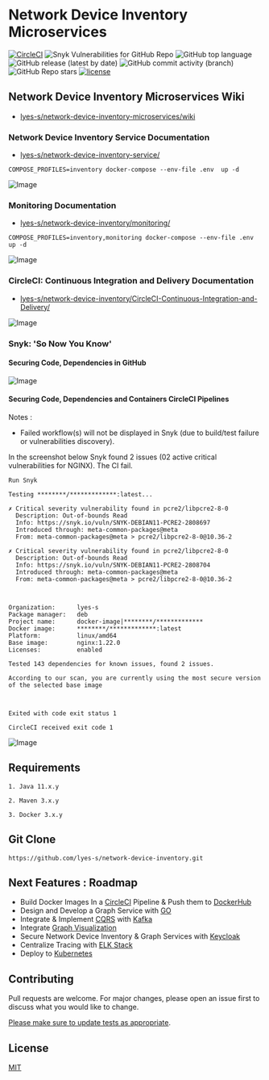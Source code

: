 # Network Device Inventory Microservices
[![CircleCI](https://circleci.com/gh/lyes-s/network-device-inventory/tree/master.svg?style=shield)](https://circleci.com/gh/lyes-s/network-device-inventory/tree/master)
![Snyk Vulnerabilities for GitHub Repo](https://img.shields.io/snyk/vulnerabilities/github/lyes-s/network-device-inventory)
![GitHub top language](https://img.shields.io/github/languages/top/lyes-s/network-device-inventory)
![GitHub release (latest by date)](https://img.shields.io/github/v/release/lyes-s/network-device-inventory)
![GitHub commit activity (branch)](https://img.shields.io/github/commit-activity/y/lyes-s/network-device-inventory/master)
![GitHub Repo stars](https://img.shields.io/github/stars/lyes-s/network-device-inventory?style=social)
[![license](https://img.shields.io/badge/License-MIT-yellow.svg)](https://github.com/lyes-s/network-device-inventory/blob/master/LICENSE.md)


## Network Device Inventory Microservices Wiki

* [lyes-s/network-device-inventory-microservices/wiki](https://github.com/lyes-s/network-device-inventory/wiki)


### Network Device Inventory Service Documentation

* [lyes-s/network-device-inventory-service/](https://github.com/lyes-s/network-device-inventory/tree/master/network-device-inventory-service)

```
COMPOSE_PROFILES=inventory docker-compose --env-file .env  up -d
```

![Image](https://raw.githubusercontent.com/wiki/lyes-s/network-device-inventory/images/inventory-restful-web-service.PNG)

### Monitoring Documentation

* [lyes-s/network-device-inventory/monitoring/](https://github.com/lyes-s/network-device-inventory/wiki/Monitoring)

```
COMPOSE_PROFILES=inventory,monitoring docker-compose --env-file .env  up -d
```

![Image](https://raw.githubusercontent.com/wiki/lyes-s/network-device-inventory/images/monitoring-system-design-v2.PNG)

### CircleCI: Continuous Integration and Delivery Documentation

* [lyes-s/network-device-inventory/CircleCI-Continuous-Integration-and-Delivery/](https://github.com/lyes-s/network-device-inventory/wiki/CircleCI-Continuous-Integration-and-Delivery)

![Image](https://raw.githubusercontent.com/wiki/lyes-s/network-device-inventory/images/release-workflow.PNG)


### Snyk: 'So Now You Know'

#### Securing Code, Dependencies in GitHub

![Image](https://raw.githubusercontent.com/wiki/lyes-s/network-device-inventory/images/GithubScan.PNG)

#### Securing Code, Dependencies and Containers CircleCI Pipelines

Notes : 

* Failed workflow(s) will not be displayed in Snyk (due to build/test failure or vulnerabilities discovery). 

In the screenshot below Snyk found 2 issues (02 active critical vulnerabilities for NGINX). The CI fail.  

```
Run Snyk

Testing ********/*************:latest...

✗ Critical severity vulnerability found in pcre2/libpcre2-8-0
  Description: Out-of-bounds Read
  Info: https://snyk.io/vuln/SNYK-DEBIAN11-PCRE2-2808697
  Introduced through: meta-common-packages@meta
  From: meta-common-packages@meta > pcre2/libpcre2-8-0@10.36-2

✗ Critical severity vulnerability found in pcre2/libpcre2-8-0
  Description: Out-of-bounds Read
  Info: https://snyk.io/vuln/SNYK-DEBIAN11-PCRE2-2808704
  Introduced through: meta-common-packages@meta
  From: meta-common-packages@meta > pcre2/libpcre2-8-0@10.36-2



Organization:      lyes-s
Package manager:   deb
Project name:      docker-image|********/*************
Docker image:      ********/*************:latest
Platform:          linux/amd64
Base image:        nginx:1.22.0
Licenses:          enabled

Tested 143 dependencies for known issues, found 2 issues.

According to our scan, you are currently using the most secure version of the selected base image



Exited with code exit status 1

CircleCI received exit code 1
```

![Image](https://raw.githubusercontent.com/wiki/lyes-s/network-device-inventory/images/CircleCiBuild.PNG)


## Requirements
```
1. Java 11.x.y

2. Maven 3.x.y

3. Docker 3.x.y
```

## Git Clone
```
https://github.com/lyes-s/network-device-inventory.git
```

## Next Features : Roadmap

* Build Docker Images In a [CircleCI](https://circleci.com/) Pipeline & Push them to [DockerHub](https://hub.docker.com/)
* Design and Develop a Graph Service with [GO](https://go.dev/)
* Integrate & Implement [CQRS](https://www.confluent.io/blog/event-sourcing-cqrs-stream-processing-apache-kafka-whats-connection/) with [Kafka](https://kafka.apache.org/)
* Integrate [Graph Visualization](https://github.com/lyes-s/graph-visualization)
* Secure Network Device Inventory & Graph Services with [Keycloak](https://www.keycloak.org/)
* Centralize Tracing with [ELK Stack](https://www.elastic.co/elastic-stack/)
* Deploy to [Kubernetes](https://kubernetes.io/)

## Contributing

Pull requests are welcome. For major changes, please open an issue first to discuss what you would like to change.

[Please make sure to update tests as appropriate](https://github.com/lyes-s/network-device-inventory/wiki/Application-Test-Suite-with-JUnit-5-&-Mockito-%F0%9F%8D%B8).

## License

[MIT](https://github.com/lyes-s/network-device-inventory/blob/master/LICENSE.md)
